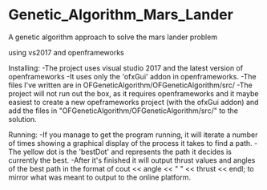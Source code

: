 # Genetic_Algorithm_Mars_Lander
 A genetic algorithm approach to solve the mars lander problem
 
 using vs2017 and openframeworks

Installing:
-The project uses visual studio 2017 and the latest version of openframeworks
-It uses only the 'ofxGui' addon in openframeworks.
-The files I've written are in OFGeneticAlgorithm/OFGeneticAlgorithm/src/
-The project will not run out the box, as it requires openframeworks and it maybe easiest to create a new opeframeworks project (with the ofxGui addon) and add the files in "OFGeneticAlgorithm/OFGeneticAlgorithm/src/" to the solution.

Running:
-If you manage to get the program running, it will iterate a number of times showing a graphical display of the process it takes to find a path.
-The yellow dot is the 'bestDot' and represents the path it decides is currently the best.
-After it's finished it will output thrust values and angles of the best path in the format of cout << angle << " " << thrust << endl; to mirror what was meant to output to the online platform.
